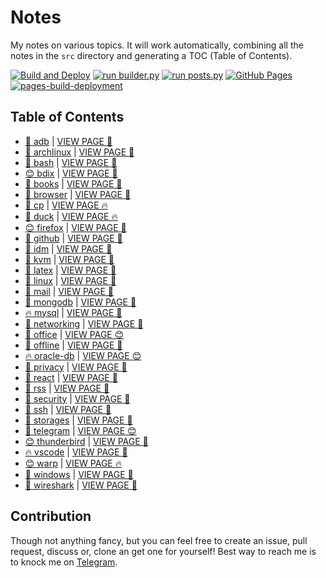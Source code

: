 # Notes

My notes on various topics. It will work automatically, combining all the notes in the `src` directory and generating a TOC (Table of Contents).

[![Build and Deploy](https://github.com/SharafatKarim/notes/actions/workflows/action.yml/badge.svg)](https://github.com/SharafatKarim/notes/actions/workflows/action.yml)
[![run builder.py](https://github.com/SharafatKarim/notes/actions/workflows/action.yml/badge.svg)](https://github.com/SharafatKarim/notes/actions/workflows/action.yml)
[![run posts.py](https://github.com/SharafatKarim/notes/actions/workflows/posts.yml/badge.svg)](https://github.com/SharafatKarim/notes/actions/workflows/posts.yml)
[![GitHub Pages](https://github.com/SharafatKarim/notes/actions/workflows/gh-pages.yml/badge.svg)](https://github.com/SharafatKarim/notes/actions/workflows/gh-pages.yml)
[![pages-build-deployment](https://github.com/SharafatKarim/notes/actions/workflows/pages/pages-build-deployment/badge.svg)](https://github.com/SharafatKarim/notes/actions/workflows/pages/pages-build-deployment)


## Table of Contents

- [🚀 adb](src/adb.md) | <a href='https://sharafat.is-a.dev/notes/adb' target='_blank'>VIEW PAGE 🌟</a>
- [👾 archlinux](src/archlinux.md) | <a href='https://sharafat.is-a.dev/notes/archlinux' target='_blank'>VIEW PAGE 🤖</a>
- [🌈 bash](src/bash.md) | <a href='https://sharafat.is-a.dev/notes/bash' target='_blank'>VIEW PAGE 🎸</a>
- [😊 bdix](src/bdix.md) | <a href='https://sharafat.is-a.dev/notes/bdix' target='_blank'>VIEW PAGE 🌟</a>
- [🍕 books](src/books.md) | <a href='https://sharafat.is-a.dev/notes/books' target='_blank'>VIEW PAGE 🎉</a>
- [🌈 browser](src/browser.md) | <a href='https://sharafat.is-a.dev/notes/browser' target='_blank'>VIEW PAGE 🎉</a>
- [🎸 cp](src/cp.md) | <a href='https://sharafat.is-a.dev/notes/cp' target='_blank'>VIEW PAGE 🔥</a>
- [🌈 duck](src/duck.md) | <a href='https://sharafat.is-a.dev/notes/duck' target='_blank'>VIEW PAGE 🔥</a>
- [😊 firefox](src/firefox.md) | <a href='https://sharafat.is-a.dev/notes/firefox' target='_blank'>VIEW PAGE 🚀</a>
- [🤖 github](src/github.md) | <a href='https://sharafat.is-a.dev/notes/github' target='_blank'>VIEW PAGE 👾</a>
- [🚀 idm](src/idm.md) | <a href='https://sharafat.is-a.dev/notes/idm' target='_blank'>VIEW PAGE 🌈</a>
- [🍕 kvm](src/kvm.md) | <a href='https://sharafat.is-a.dev/notes/kvm' target='_blank'>VIEW PAGE 🚀</a>
- [🌟 latex](src/latex.md) | <a href='https://sharafat.is-a.dev/notes/latex' target='_blank'>VIEW PAGE 🤖</a>
- [🌟 linux](src/linux.md) | <a href='https://sharafat.is-a.dev/notes/linux' target='_blank'>VIEW PAGE 🌟</a>
- [🎉 mail](src/mail.md) | <a href='https://sharafat.is-a.dev/notes/mail' target='_blank'>VIEW PAGE 🤖</a>
- [🎸 mongodb](src/mongodb.md) | <a href='https://sharafat.is-a.dev/notes/mongodb' target='_blank'>VIEW PAGE 🍕</a>
- [🔥 mysql](src/mysql.md) | <a href='https://sharafat.is-a.dev/notes/mysql' target='_blank'>VIEW PAGE 🎉</a>
- [👾 networking](src/networking.md) | <a href='https://sharafat.is-a.dev/notes/networking' target='_blank'>VIEW PAGE 🤖</a>
- [🤖 office](src/office.md) | <a href='https://sharafat.is-a.dev/notes/office' target='_blank'>VIEW PAGE 😊</a>
- [🤖 offline](src/offline.md) | <a href='https://sharafat.is-a.dev/notes/offline' target='_blank'>VIEW PAGE 👾</a>
- [🔥 oracle-db](src/oracle-db.md) | <a href='https://sharafat.is-a.dev/notes/oracle-db' target='_blank'>VIEW PAGE 😊</a>
- [🎸 privacy](src/privacy.md) | <a href='https://sharafat.is-a.dev/notes/privacy' target='_blank'>VIEW PAGE 🚀</a>
- [🌈 react](src/react.md) | <a href='https://sharafat.is-a.dev/notes/react' target='_blank'>VIEW PAGE 🌟</a>
- [🤖 rss](src/rss.md) | <a href='https://sharafat.is-a.dev/notes/rss' target='_blank'>VIEW PAGE 🌟</a>
- [👾 security](src/security.md) | <a href='https://sharafat.is-a.dev/notes/security' target='_blank'>VIEW PAGE 🌟</a>
- [🎉 ssh](src/ssh.md) | <a href='https://sharafat.is-a.dev/notes/ssh' target='_blank'>VIEW PAGE 🎉</a>
- [🍕 storages](src/storages.md) | <a href='https://sharafat.is-a.dev/notes/storages' target='_blank'>VIEW PAGE 🌟</a>
- [🎉 telegram](src/telegram.md) | <a href='https://sharafat.is-a.dev/notes/telegram' target='_blank'>VIEW PAGE 😊</a>
- [😊 thunderbird](src/thunderbird.md) | <a href='https://sharafat.is-a.dev/notes/thunderbird' target='_blank'>VIEW PAGE 🍕</a>
- [🔥 vscode](src/vscode.md) | <a href='https://sharafat.is-a.dev/notes/vscode' target='_blank'>VIEW PAGE 🚀</a>
- [😊 warp](src/warp.md) | <a href='https://sharafat.is-a.dev/notes/warp' target='_blank'>VIEW PAGE 🔥</a>
- [🌈 windows](src/windows.md) | <a href='https://sharafat.is-a.dev/notes/windows' target='_blank'>VIEW PAGE 🍕</a>
- [🎸 wireshark](src/wireshark.md) | <a href='https://sharafat.is-a.dev/notes/wireshark' target='_blank'>VIEW PAGE 🎸</a>

## Contribution

Though not anything fancy, but you can feel free to create an issue, pull request, discuss or, clone an get one for yourself!
Best way to reach me is to knock me on [Telegram](https://t.me/SharafatKarim).

